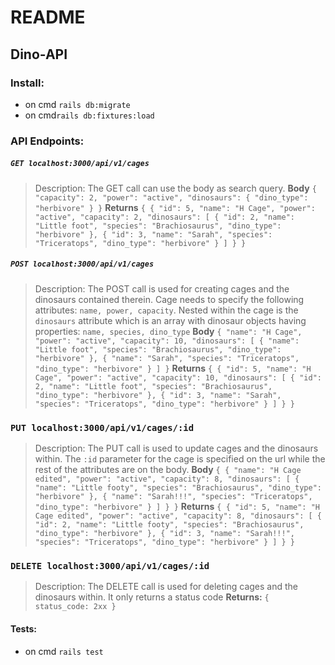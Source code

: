 # README
## Dino-API
### Install:
- on cmd `rails db:migrate`
- on cmd`rails db:fixtures:load`

### API Endpoints:
##### `GET localhost:3000/api/v1/cages`
> Description: The GET call can use the body as search query.
**Body**
`{
    "capacity": 2,
    "power": "active",
    "dinosaurs": {
        "dino_type": "herbivore"
    }
}`
**Returns**
`{
    {
        "id": 5,
        "name": "H Cage",
        "power": "active",
        "capacity": 2,
        "dinosaurs": [
            {
                "id": 2,
                "name": "Little foot",
                "species": "Brachiosaurus",
                "dino_type": "herbivore"
            },
            {
                "id": 3,
                "name": "Sarah",
                "species": "Triceratops",
                "dino_type": "herbivore"
            }
        ]
    }
}`


##### `POST localhost:3000/api/v1/cages`
> Description: The POST call is used for creating cages and the dinosaurs contained therein. Cage needs to specify the following attributes: `name, power, capacity`. Nested within the cage is the `dinosaurs` attribute which is an array with dinosaur objects having properties: `name, species, dino_type`
**Body**
`{
    "name": "H Cage",
    "power": "active",
    "capacity": 10,
    "dinosaurs": [
        {
            "name": "Little foot",
            "species": "Brachiosaurus",
            "dino_type": "herbivore"
        },
        {
            "name": "Sarah",
            "species": "Triceratops",
            "dino_type": "herbivore"
        }
    ]
}`
**Returns**
`{
    {
        "id": 5,
        "name": "H Cage",
        "power": "active",
        "capacity": 10,
        "dinosaurs": [
            {
                "id": 2,
                "name": "Little foot",
                "species": "Brachiosaurus",
                "dino_type": "herbivore"
            },
            {
                "id": 3,
                "name": "Sarah",
                "species": "Triceratops",
                "dino_type": "herbivore"
            }
        ]
    }
}`

### `PUT localhost:3000/api/v1/cages/:id`
> Description: The PUT call is used to update cages and the dinosaurs within. The `:id` parameter for the cage is specified on the url while the rest of the attributes are on the body. 
**Body**
`{
    {
    "name": "H Cage edited",
    "power": "active",
    "capacity": 8,
    "dinosaurs": [
        {
            "name": "Little footy",
            "species": "Brachiosaurus",
            "dino_type": "herbivore"
        },
        {
            "name": "Sarah!!!",
            "species": "Triceratops",
            "dino_type": "herbivore"
        }
    ]
    }
}`
**Returns**
`{
    {
        "id": 5,
        "name": "H Cage edited",
        "power": "active",
        "capacity": 8,
        "dinosaurs": [
            {
                "id": 2,
                "name": "Little footy",
                "species": "Brachiosaurus",
                "dino_type": "herbivore"
            },
            {
                "id": 3,
                "name": "Sarah!!!",
                "species": "Triceratops",
                "dino_type": "herbivore"
            }
        ]
    }
}`


### `DELETE localhost:3000/api/v1/cages/:id`
> Description: The DELETE call is used for deleting cages and the dinosaurs within. It only returns a status code
**Returns:**
`{ status_code: 2xx }`

#### Tests:
- on cmd `rails test`
